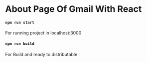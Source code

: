# About Page Of Gmail With React

#### `npm run start`
For running project in localhost:3000

#### `npm run build`
For Build and ready to distributable
